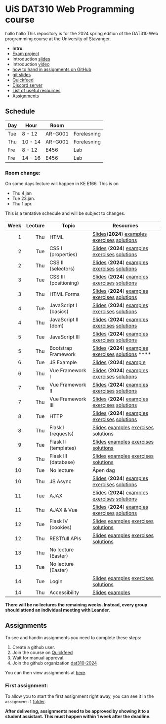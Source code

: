   # UiS DAT310 Web Programming course
hallo hallo
This repository is for the 2024 spring edition of the DAT310 Web programming course at the University of Stavanger. 

  - **Intro**: 
  - [Exam project](exam/examproject.md)
  - Introduction [slides](slides/WebProgramming-Course_info.pdf)
  - Introduction [video](https://youtu.be/Vnt1MH8uEc4)
  - [how to hand in assignments on GitHub](quickfeed.md)
  - [git slides](slides/0-Web-programming-Git.pdf)
  - [Quickfeed](https://uis.itest.run)
  - [Discord server](https://discord.gg/v9aAARuktW)
  - [List of useful resources](Resources.md)
  - [Assignments](#assignments)
  

## Schedule 
| Day | Hour |Room| |
|-----|------|----|-|
|Tue  |8 - 12|AR-G001|Forelesning|
|Thu  |10 - 14|AR-G001|Forelesning|
|Fre  |8 - 12|E456|Lab|
|Fre  |14 - 16|E456|Lab|

### Room change:
On some days lecture will happen in KE E166.
This is on 
* Thu 4.jan
* Tue 23.jan.
* Thu 1.apr.

This is a tentative schedule and will be subject to changes.

| Week | Lecture | Topic                 | Resources                                                                                                                                                                                                                                                                                      |
|-----:|--------:|-----------------------|------------------------------------------------------------------------------------------------------------------------------------------------------------------------------------------------------------------------------------------------------------------------------------------------|
|    1 |       Thu | HTML                  | [Slides](slides/1-1-Web-programming-HTML.pdf)(**2024**) [examples](examples/html/basic/) [exercises](exercises/html/basic/) [solutions](solutions/html/basic/) |
|    2 |       Tue | CSS I (properties)    | [Slides](slides/2-1-Web-programming-CSS-p1.pdf) (**2024**) [examples](examples/css/selectors) [exercises](exercises/css/selectors) [solutions](solutions/css/selectors) |
|    2 |       Thu | CSS II (selectors)    | [Slides](slides/2-2-Web-programming-CSS-p2.pdf) (**2024**) [examples](examples/css/selectors)  [exercises](exercises/css/selectors)  [solutions](solutions/css/selectors) |
|    3 |       Tue | CSS III (positioning) | [Slides](slides/3-1-Web-programming-CSS-p3.pdf) (**2024**) [examples](examples/css/positioning/)  [exercises](exercises/css/positioning/)  [solutions](solutions/css/positioning/) |
|    3 |       Thu | HTML Forms            | [Slides](slides/3-2-Web-programming-HTML-Forms.pdf) (**2024**) [examples](examples/html/forms/)  [exercises](exercises/html/forms/)  [solutions](solutions/html/forms/)                                        |
|    4 |       Tue | JavaScript I (basics) | [Slides](slides/4-1-Web-programming-JavaScript-p1.pdf) (**2024**) [examples](examples/js/basics/)  [exercises](exercises/js/basics/)  [solutions](solutions/js/basics/)                                        |
|    4 |       Thu | JavaScript II (dom)  | [Slides](slides/4-2-Web-programming-JavaScript-p2.pdf) (**2024**) [examples](examples/js/events_dom/)  [exercises](exercises/js/events_dom/)  [solutions](solutions/js/events_dom/)           |
|    5 |       Tue | JavaScript III        | [Slides](slides/5-1-Web-programming-JavaScript-p3.pdf) (**2024**) [examples](examples/js/more/)  [exercises](exercises/js/more/)  [solutions](solutions/js/more/)                             |
|    5 |       Thu | Bootstrap Framework   | [Slides](slides/5-2-Web-programming-Bootstrap.pdf) (**2024**) [examples](examples/bootstrap/)  [exercises](exercises/bootstrap/)  [solutions](solutions/bootstrap/)            ****               |
|    6 |       Tue | JS Example            | [Slides](slides/X-X-Web-programming-js-example.pdf) (**2024**) [example](examples/js/labyrinth/)                                      |
|    6 |       Thu | Vue Framework I       | [Slides](slides/6-2-Web-programming-vue-p1.pdf) (**2024**) [examples](examples/js/vue/)  [exercises](exercises/js/vue/)  [solutions](solutions/js/vue/)                                                        |
|    7 |       Tue | Vue Framework II      | [Slides](slides/7-1-Web-programming-vue-p2.pdf) (**2024**) [examples](examples/js/vue2/)  [exercises](exercises/js/vue2/)  [solutions](solutions/js/vue2/)                                    |
|    7 |       Thu | Vue Framework III     |  [Slides](slides/7-2-Web-programming-vue-p3.pdf) (**2024**) [examples](examples/js/vue3/) [exercises](exercises/js/vue3/)  [solutions](solutions/js/vue3/)                                     |
|    8 |       Tue | HTTP                  | [Slides](slides/8-1-Web-programming-HTTP.pdf) (**2024**) [examples](examples/python/http/) [exercises](exercises/python/http/) [solutions](solutions/python/http/)                            |
|    8 |       Thu | Flask I (requests)    | [Slides](slides/8-2-Web-programming-Server-p1.pdf) [examples](examples/python/flask) [exercises](exercises/python/flask1/) [solutions](solutions/python/flask1/)                   |
|    9 |       Tue | Flask II (templates)  | [Slides](slides/9-1-Web-programming-Server-p2.pdf) [examples](examples/python/flask) [exercises](exercises/python/flask2/) [solutions](solutions/python/flask2/)                                    |
|    9 |       Thu | Flask III (database)  | [Slides](slides/9-2-Web-programming-Server-p3.pdf) [examples](examples/python/flask) [exercises](exercises/python/flask3/) [solutions](solutions/python/flask3/)                                    |
|   10 |       Tue | No lecture | Åpen dag | 
|   10 |       Thu | JS Async              | [Slides](slides/10-1-Web-programming-JS-async.pdf) (**2024**) [examples](examples/async/js) [exercises](exercises/async/js) [solutions](solutions/async/js)                                   |
|   11 |       Tue | AJAX                  | [Slides](slides/11-1-Web-programming-AJAX.pdf) (**2024**) [examples](examples/ajax) [exercises](exercises/ajax) [solutions](solutions/ajax)                                                   |
|   11 |       Thu | AJAX & Vue            | [Slides](slides/11-2-Web-programming-AJAX+Vue.pdf) (**2024**) [examples](examples/ajax) [exercises](exercises/ajax) [solutions](solutions/ajax)                                               |
|   12 |       Tue | Flask IV (cookies)    | [Slides](slides/12-2-Web-programming-Server-p4.pdf) [examples](examples/python/flask4) [exercises](exercises/python/flask4) [solutions](solutions/python/flask4)                    |
|   12 |       Thu | RESTfull APIs         | [Slides](slides/12-1-Web-programming-Flask-APIs.pdf) [examples](examples/ajax) [exercises](exercises/ajax) [solutions](solutions/ajax)                                                              |
|   13 |       Thu | No lecture (Easter) | |
|   13 |       Tue | No lecture (Easter) | |
|   14 |       Tue | Login                 | [Slides](slides/13-1-Web-programming-Server-Login.pdf) [examples](examples/python/flask5) [exercises](exercises/python/flask5) [solutions](solutions/python/flask5)                                                                                                                            |
|   14 |       Thu | Accessibility         | [Slides](slides/15-1-Accessibility.pdf) [examples](examples/a11y/table.html)|

**There will be no lectures the remaining weeks. Instead, every group should attend an individual meeting with Leander.**

## Assignments

To see and handin assignments you need to complete these steps:
1. Create a github user.
2. Join the course on [Quickfeed](https://uis.itest.run)
3. Wait for manual approval.
4. Join the github organization [dat310-2024](https://github.com/dat310-2024)

You can then view assignments at [here](https://github.com/dat310-2024/assignments).

### First assignment:
To allow you to start the first assignment right away, you can see it in the `assignment-1` [folder](assignment-1/).

**After delivering, assignments need to be approved by showing it to a student assistant. This must happen within 1 week after the deadline.**
